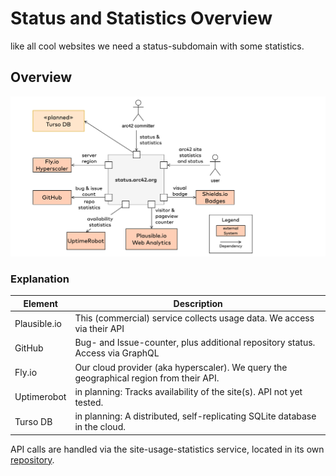 # Status and Statistics Overview
like all cool websites we need a status-subdomain with some statistics.

## Overview

![context diagram](docs/3-context-status-arc42-org.drawio.png)

### Explanation

| Element  | Description |
| --- | --- |
| Plausible.io | This (commercial) service collects usage data. We access via their API |
| GitHub | Bug- and Issue-counter, plus additional repository status. Access via GraphQL |
| Fly.io | Our cloud provider (aka hyperscaler). We query the geographical region from their API.|
| Uptimerobot | in planning: Tracks availability of the site(s). API not yet tested.|
| Turso DB | in planning: A distributed, self-replicating SQLite database in the cloud. |

API calls are handled via the site-usage-statistics service, located in its own [repository](https://github.com/arc42/site-usage-statistics).